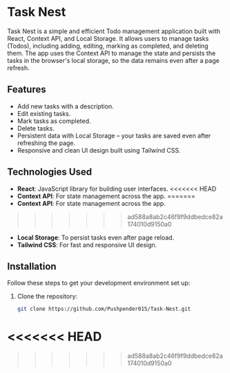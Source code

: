 # Task Nest

Task Nest is a simple and efficient Todo management application built with React, Context API, and Local Storage. It allows users to manage tasks (Todos), including adding, editing, marking as completed, and deleting them. The app uses the Context API to manage the state and persists the tasks in the browser's local storage, so the data remains even after a page refresh.

## Features

- Add new tasks with a description.
- Edit existing tasks.
- Mark tasks as completed.
- Delete tasks.
- Persistent data with Local Storage – your tasks are saved even after refreshing the page.
- Responsive and clean UI design built using Tailwind CSS.

## Technologies Used

- **React**: JavaScript library for building user interfaces.
<<<<<<< HEAD
- **Context API**: For state management across the app.
=======
- **Context API**: For state management across the app. 
>>>>>>> ad588a8ab2c46f9f9ddbedce82a174010d9150a0
- **Local Storage**: To persist tasks even after page reload.
- **Tailwind CSS**: For fast and responsive UI design.

## Installation

Follow these steps to get your development environment set up:

1. Clone the repository:
   ```bash
   git clone https://github.com/Pushpender015/Task-Nest.git
<<<<<<< HEAD
=======

>>>>>>> ad588a8ab2c46f9f9ddbedce82a174010d9150a0
